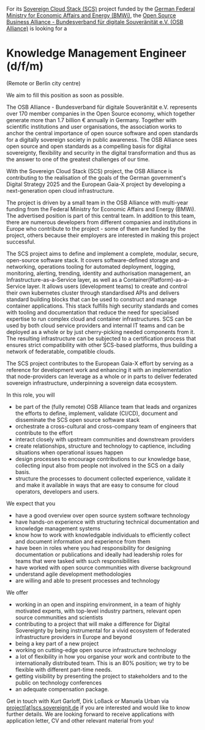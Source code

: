 For its [Sovereign Cloud Stack (SCS)](https://scs.community/)
project funded by the [German Federal Ministry for Economic Affairs 
and Energy (BMWi)](https://bmwi.de/), the
[Open Source Business Alliance -
Bundesverband für digitale Souveränität
e.V. (OSB Alliance)](https://osb-alliance.de/) is looking for a
# Knowledge Management Engineer (d/f/m)
(Remote or Berlin city centre)

We aim to fill this position as soon as possible.

The OSB Alliance - Bundesverband für digitale
Souveränität e.V. represents over 170 member companies in the
Open Source economy, which together generate more than 1.7 billion &euro;
annually in Germany. Together with scientific institutions and user
organisations, the association works to anchor the central importance
of open source software and open standards for a digitally sovereign
society in public awareness. The OSB Alliance sees open source and open
standards as a compelling basis for digital sovereignty, flexibility
and security in the digital transformation and thus as the answer to
one of the greatest challenges of our time.

With the Sovereign Cloud Stack (SCS) project, the OSB Alliance is contributing
to the realisation of the goals of the German government's Digital Strategy
2025 and the European Gaia-X project by developing a next-generation open cloud
infrastructure.

The project is driven by a small team in the OSB Alliance with multi-year
funding from the Federal Ministry for Economic Affairs and Energy (BMWi). The
advertised position is part of this central team. In addition to this team,
there are numerous developers from different companies and institutions in
Europe who contribute to the project - some of them are funded by the project,
others because their employers are interested in making this project
successful.

The SCS project aims to define and implement a complete, modular, secure,
open-source software stack. It covers software-defined storage and networking,
operations tooling for automated deployment, logging, monitoring, alerting,
trending, identity and authorisation management, an Infrastructure-as-a-Service
layer, as well as a Container(Platform)-as-a-Service layer. It allows users
(development teams) to create and control their own kubernetes cluster through
standardised APIs and delivers standard building blocks that can be used to
construct and manage container applications. This stack fulfills high security
standards and comes with tooling and documentation that reduce the need for
specialised expertise to run complex cloud and container infrastructures. SCS
can be used by both cloud service providers and internal IT teams and can be
deployed as a whole or by just cherry-picking needed components from it. The
resulting infrastructure can be subjected to a certification process that
ensures strict compatibility with other SCS-based platforms, thus building a
network of federatable, compatible clouds.

The SCS project contributes to the European Gaia-X effort by serving as a
reference for development work and enhancing it with an implementation that
node-providers can leverage as a whole or in parts to deliver federated
sovereign infrastructure, underpinning a sovereign data ecosystem.

In this role, you will

* be part of the (fully remote) OSB Alliance team that leads and organizes the
  efforts to define, implement, validate (CI/CD), document and
  disseminate the SCS open source software stack
* orchestrate a cross-cultural and cross-company team of engineers that
  contribute to the effort
* interact closely with upstream communities and downstream providers
* create relationships, structure and technology to captience, including
  situations when operational issues happen
* design processes to encourage contributions to our knowledge base,
  collecting input also from people not involved in the SCS on a daily
  basis.
* structure the processes to document collected experience, validate it
  and make it available in ways that are easy to consume for cloud
  operators, developers and users.

We expect that you

* have a good overview over open source system software technology
* have hands-on experience with structuring technical documentation and
  knowledge management systems
* know how to work with knowledgable individuals to efficiently collect
  and document information and experience from them
* have been in roles where you had responsibility for designing
  documentation or publications and ideally had leadership roles
  for teams that were tasked with such responsibilities
* have worked with open source communities with diverse background
* understand agile development methodologies
* are willing and able to present processes and technology

We offer

* working in an open and inspiring environment, in a team of highly
  motivated experts, with top-level industry partners, relevant open
  source communities and scientists
* contributing to a project that will make a difference for Digital
  Sovereignty by being instrumental for a vivid ecosystem of federated
  infrastructure providers in Europe and beyond
* being a key part of a new project
* working on cutting-edge open source infrastructure technology
* a lot of flexibility in how you organise your work and contribute to
  the internationally distributed team. This is an 80% position;
  we try to be flexible with different part-time needs.
* getting visibility by presenting the project to stakeholders and to the
  public on technology conferences
* an adequate compensation package.

Get in touch with Kurt Garloff, Dirk Loßack or Manuela Urban via
[project[at]scs.sovereignit.de](mailto:project@scs.sovereignit.de)
if you are interested and would like to know further details. We are
looking forward to receive applications with application letter, CV and
other relevant material from you!


